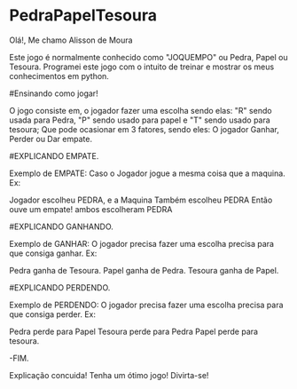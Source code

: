 # PedraPapelTesoura
Olá!, Me chamo Alisson de Moura

Este jogo é normalmente conhecido como "JOQUEMPO" ou Pedra, Papel ou Tesoura.
Programei este jogo com o intuito de treinar e mostrar os meus conhecimentos em python.


#Ensinando como jogar!

O jogo consiste em, o jogador fazer uma escolha sendo elas: "R" sendo usada para Pedra, "P" sendo usado para papel e "T" sendo usado para tesoura;
Que pode ocasionar em 3 fatores, sendo eles: O jogador Ganhar, Perder ou Dar empate.

#EXPLICANDO EMPATE.

Exemplo de EMPATE: Caso o Jogador jogue a mesma coisa que a maquina.
Ex:

Jogador escolheu PEDRA, e a Maquina Também escolheu PEDRA
Então ouve um empate! ambos escolheram PEDRA


#EXPLICANDO GANHANDO.

Exemplo de GANHAR: O jogador precisa fazer uma escolha precisa para que consiga ganhar.
Ex:

Pedra ganha de Tesoura.
Papel ganha de Pedra.
Tesoura ganha de Papel.


#EXPLICANDO PERDENDO.

Exemplo de PERDENDO: O jogador precisa fazer uma escolha precisa para que consiga perder.
Ex:

Pedra perde para Papel
Tesoura perde para Pedra
Papel perde para tesoura.


-FIM.

Explicação concuida!
Tenha um ótimo jogo!
Divirta-se!

